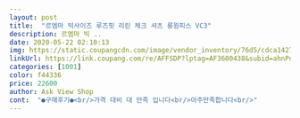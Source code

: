 ```yaml
---
layout: post 
title:  "르엠마 빅사이즈 루즈핏 리린 체크 셔츠 롱원피스 VC3" 
description: 르엠마 빅 ..
date: 2020-05-22 02:10:13 
img: https://static.coupangcdn.com/image/vendor_inventory/76d5/cdca1427616848f4eacc6f517c5f9c2306fb52f313debbc501036a23e8de.png 
linkUrl: https://link.coupang.com/re/AFFSDP?lptag=AF3600438&subid=ahnPublicAsk&pageKey=277601656&itemId=879734524&vendorItemId=70727835015&traceid=V0-113-b8b5c0e3a7154ab6 
categories: [1001] 
color: f44336 
price: 22600 
author: Ask View Shop 
cont:  "●구매후기●<br/>가격 대비 대 만족 입니다<br/>아주만족합니다<br/>" 
---
```

